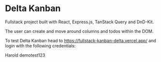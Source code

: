 # Delta Kanban

Fullstack project built with React, Express.js, TanStack Query and DnD-Kit.

The user can create and move around columns and todos within the DOM.

To test Delta Kanban head to https://fullstack-kanban-delta.vercel.app/ and login with the following credentials:

Harold
demotest123
